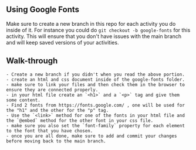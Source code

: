 ## Using Google Fonts

Make sure to create a new branch in this repo for each activity you do inside of it. For instance you could do `git checkout -b google-fonts` for this activity. This will ensure that you don't have issues with the main branch and will keep saved versions of your activities.

## Walk-through

    - Create a new branch if you didn't when you read the above portion.
    - create an html and css document inside of the google-fonts folder.
    - make sure to link your files and then check them in the browser to ensure they are connected properly.
    - in your html file create an `<h1>` and a `<p>` tag and give them some content.
    - Find 2 fonts from https://fonts.google.com/ , one will be used for the "h1" and the other for the "p" tag.
    - Use the `<link>` method for one of the fonts in your html file and the `@embed` method for the other font in your css file.
    - make sure you also set the `font-family` property for each element to the font that you have chosen.
    - once you are all done, make sure to add and commit your changes before moving back to the main branch.